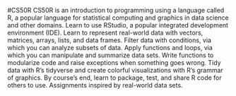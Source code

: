 #CS50R
CS50R is an introduction to programming using a language called R, a popular language for statistical computing and graphics in data science and other domains. Learn to use RStudio, a popular integrated development environment (IDE). Learn to represent real-world data with vectors, matrices, arrays, lists, and data frames. Filter data with conditions, via which you can analyze subsets of data. Apply functions and loops, via which you can manipulate and summarize data sets. Write functions to modularize code and raise exceptions when something goes wrong. Tidy data with R’s tidyverse and create colorful visualizations with R’s grammar of graphics. By course’s end, learn to package, test, and share R code for others to use. Assignments inspired by real-world data sets.
